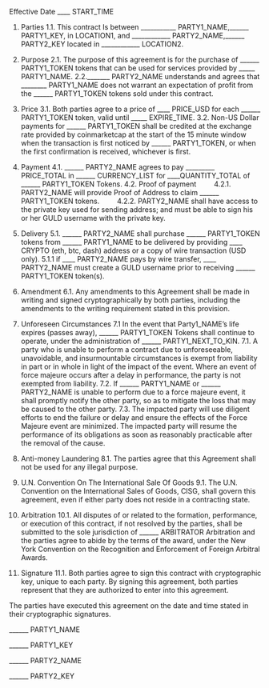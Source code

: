 Effective Date ____ START_TIME

1. Parties
1.1. This contract Is between ___________ PARTY1_NAME,______ PARTY1_KEY, in LOCATION1, and ____________ PARTY2_NAME,______ PARTY2_KEY located in ____________ LOCATION2.

2. Purpose
2.1. The purpose of this agreement is for the purchase of ______ PARTY1_TOKEN tokens that can be used for services provided by _____ PARTY1_NAME.
2.2._______ PARTY2_NAME understands and agrees that ________ PARTY1_NAME does not warrant an expectation of profit from the ______ PARTY1_TOKEN tokens sold under this contract.

3. Price
3.1. Both parties agree to a price of ____ PRICE_USD for each ______ PARTY1_TOKEN token, valid until _____ EXPIRE_TIME.
3.2. Non-US Dollar payments for ______ PARTY1_TOKEN shall be credited at the exchange rate provided by coinmarketcap at the start of the 15 minute window when the transaction is first noticed by ______ PARTY1_TOKEN, or when the first confirmation is received, whichever is first.

4. Payment
4.1. ______ PARTY2_NAME agrees to pay _________ PRICE_TOTAL in ______ CURRENCY_LIST for ____QUANTITY_TOTAL of ______ PARTY1_TOKEN Tokens.
4.2. Proof of payment
&nbsp; &nbsp; &nbsp; &nbsp; 4.2.1. PARTY2_NAME will provide Proof of Address to claim ______ PARTY1_TOKEN tokens.
&nbsp; &nbsp; &nbsp; &nbsp; 4.2.2. PARTY2_NAME shall have access to the private key used for sending address; and must be able to sign his or her GULD username with the private key.

5. Delivery
5.1. ______ PARTY2_NAME shall purchase ______ PARTY1_TOKEN tokens from ______ PARTY1_NAME to be delivered by providing ____ CRYPTO (eth, btc, dash) address or a copy of wire transaction (USD only).
5.1.1 if ____ PARTY2_NAME pays by wire transfer, ____ PARTY2_NAME must create a GULD username prior to receiving ______ PARTY1_TOKEN token(s).

6. Amendment
6.1. Any amendments to this Agreement shall be made in writing and signed cryptographically by both parties, including the amendments to the writing requirement stated in this provision.

7. Unforeseen Circumstances
7.1 In the event that Party1_NAME’s life expires (passes away), ______ PARTY1_TOKEN Tokens shall continue to operate, under the administration of ______ PARTY1_NEXT_TO_KIN.
7.1. A party who is unable to perform a contract due to unforeseeable, unavoidable, and insurmountable circumstances is exempt from liability in part or in whole in light of the impact of the event. Where an event of force majeure occurs after a delay in performance, the party is not exempted from liability.
7.2. If ______ PARTY1_NAME or ______ PARTY2_NAME is unable to perform due to a force majeure event, it shall promptly notify the other party, so as to mitigate the loss that may be caused to the other party.
7.3. The impacted party will use diligent efforts to end the failure or delay and ensure the effects of the Force Majeure event are minimized. The impacted party will resume the performance of its obligations as soon as reasonably practicable after the removal of the cause.

8. Anti-money Laundering
8.1. The parties agree that this Agreement shall not be used for any illegal purpose.

9. U.N. Convention On The International Sale Of Goods
9.1. The U.N. Convention on the International Sales of Goods, CISG, shall govern this agreement, even if either party does not reside in a contracting state.

10. Arbitration
10.1. All disputes of or related to the formation, performance, or execution of this contract, if not resolved by the parties, shall be submitted to the sole jurisdiction of ______ ARBITRATOR Arbitration and the parties agree to abide by the terms of the award, under the New York Convention on the Recognition and Enforcement of Foreign Arbitral Awards.

11. Signature
11.1. Both parties agree to sign this contract with cryptographic key, unique to each party. By signing this agreement, both parties represent that they are authorized to enter into this agreement.


The parties have executed this agreement on the date and time stated in their cryptographic signatures.

______ PARTY1_NAME

______ PARTY1_KEY

______ PARTY2_NAME

______ PARTY2_KEY
